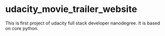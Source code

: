 # udacity_movie_trailer_website

This is first project of udacity full stack developer nanodegree.
It is based on core python.
